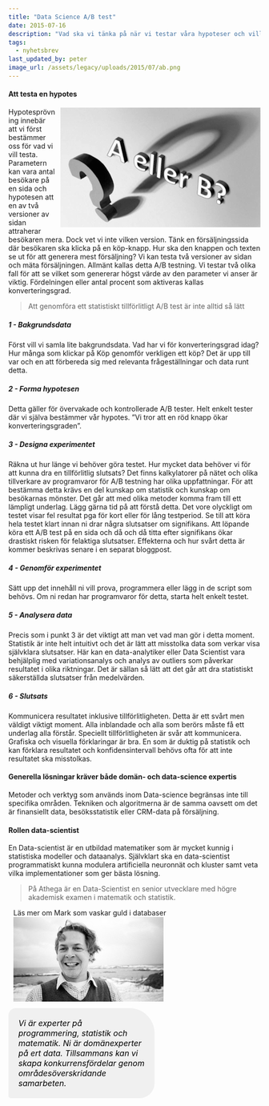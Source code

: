 ```yaml
---
title: "Data Science A/B test"
date: 2015-07-16
description: "Vad ska vi tänka på när vi testar våra hypoteser och vill få ett tillförlitligt beslutsunderlag?"
tags:
  - nyhetsbrev
last_updated_by: peter
image_url: /assets/legacy/uploads/2015/07/ab.png
---
```

#### Att testa en hypotes
<div style=" float: right; margin: 0 0 10px 10px; ">
<img src="/assets/legacy/uploads/2015/07/ab.png"/>
</div> 
Hypotesprövning innebär att vi först bestämmer oss för vad vi vill testa. Parametern kan vara antal besökare på en sida och hypotesen att en av två versioner av sidan attraherar besökaren mera. Dock vet vi inte vilken version. Tänk en försäljningssida där besökaren ska klicka på en köp-knapp. Hur ska den knappen och texten se ut för att generera mest försäljning? Vi kan testa två versioner av sidan och mäta försäljningen. Allmänt kallas detta A/B testning. Vi testar två olika fall för att se vilket som genererar högst värde av den parameter vi anser är viktig. Fördelningen eller antal procent som aktiveras kallas konverteringsgrad.

> Att genomföra ett statistiskt tillförlitligt A/B test är inte alltid så lätt
 
##### 1 - Bakgrundsdata
Först vill vi samla lite bakgrundsdata. Vad har vi för konverteringsgrad idag? Hur många som klickar på Köp genomför verkligen ett köp? Det är upp till var och en att förbereda sig med relevanta frågeställningar och data runt detta.

##### 2 - Forma hypotesen
Detta gäller för övervakade och kontrollerade A/B tester. Helt enkelt tester där vi själva bestämmer vår hypotes. ”Vi tror att en röd knapp ökar konverteringsgraden”.

##### 3 - Designa experimentet
Räkna ut hur länge vi behöver göra testet. Hur mycket data behöver vi för att kunna dra en tillförlitlig slutsats? Det finns kalkylatorer på nätet och olika tillverkare av programvaror för A/B testning har olika uppfattningar. För att bestämma detta krävs en del kunskap om statistik och kunskap om besökarnas mönster. Det går att med olika metoder komma fram till ett lämpligt underlag. Lägg gärna tid på att förstå detta. Det vore olyckligt om testet visar fel resultat pga för kort eller för lång testperiod. Se till att köra hela testet klart innan ni drar några slutsatser om signifikans. Att löpande köra ett A/B test på en sida och då och då titta efter signifikans ökar drastiskt risken för felaktiga slutsatser. Effekterna och hur svårt detta är kommer beskrivas senare i en separat bloggpost.

##### 4 - Genomför experimentet
Sätt upp det innehåll ni vill prova, programmera eller lägg in de script som behövs. Om ni redan har programvaror för detta, starta helt enkelt testet.

##### 5 - Analysera data
Precis som i punkt 3 är det viktigt att man vet vad man gör i detta moment. Statistik är inte helt intuitivt och det är lätt att misstolka data som verkar visa självklara slutsatser. Här kan en data-analytiker eller Data Scientist vara behjälplig med variationsanalys och analys av outliers som påverkar resultatet i olika riktningar. Det är sällan så lätt att det går att dra statistiskt säkerställda slutsatser från medelvärden.

##### 6 - Slutsats
Kommunicera resultatet inklusive tillförlitligheten. Detta är ett svårt men väldigt viktigt moment. Alla inblandade och alla som berörs måste få ett underlag alla förstår. Speciellt tillförlitligheten är svår att kommunicera. Grafiska och visuella förklaringar är bra. En som är duktig på statistik och kan förklara resultatet och konfidensintervall behövs ofta för att inte resultatet ska misstolkas.
 


#### Generella lösningar kräver både domän- och data-science expertis
Metoder och verktyg som används inom Data-science begränsas inte till specifika områden. Tekniken och algoritmerna är de samma oavsett om det är finansiellt data, besöksstatistik eller CRM-data på försäljning. 

#### Rollen data-scientist

En Data-scientist är en utbildad matematiker som är mycket kunnig i statistiska modeller och dataanalys. Självklart ska en data-scientist programmatiskt kunna modulera artificiella neuronnät och kluster samt veta vilka implementationer som ger bästa lösning. 
> På Athega är en Data-Scientist en senior utvecklare med högre akademisk examen i matematik och statistik.


<div style="margin: 0 0 10px 10px; ">
Läs mer om Mark som vaskar guld i databaser<br>
<a href="/blogg/2015/04/14/datascientist">
<img src="/assets/legacy/uploads/2015/04/mark_small.jpg"/>
</a>
</div>

<div style="
            border: 0px solid #bdbdbd;
            border-radius: 15px 50px 30px 5px;
            background: #F0F0F0;
            padding: 20px; 
            width: 50%;
            margin: 0 0 25px; 
            font-size: 16px;
            color: Black; font-style: Italic;
            overflow: hidden;">
Vi är experter på programmering, statistik och matematik. Ni är domänexperter på ert data. Tillsammans kan vi skapa konkurrensfördelar genom områdesöverskridande samarbeten.
</div>
